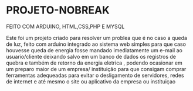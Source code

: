 # PROJETO-NOBREAK
FEITO COM ARDUINO, HTML,CSS,PHP E MYSQL

Este foi um projeto criado para resolver um problea que é no caso a queda de luz, feito com arduino  integrado ao sistema web simples para que caso houvesse queda de energia
fosse mandado imediatamente um e-mail ao usuario/cliente  deixando salvo em um banco de dados os registros de quebra e também de retorno da energia eletrica , 
podendo ocasionar em  um preparo maior de um empresa/ instituição para que consigam comprar ferramentas adequeadas para evitar o desligamento de servidores, redes de internet
e  até mesmo o site ou aplicativo  da empresa ou instituiçao
